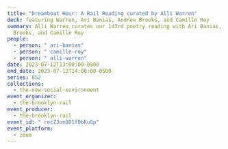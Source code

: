```yaml
---
title: "Dreamboat Hour: A Rail Reading curated by Alli Warren"
deck: featuring Warren, Ari Banias, Andrew Brooks, and Camille Roy
summary: Alli Warren curates our 143rd poetry reading with Ari Banias, Andrew
  Brooks, and Camille Roy
people:
  - person: " ari-banias"
  - person: " camille-roy"
  - person: " alli-warren"
date: 2023-07-12T13:00:00-0500
end_date: 2023-07-12T14:00:00-0500
series: 852
collections:
  - the-new-social-environment
event_organizer:
  - the-brooklyn-rail
event_producer:
  - the-brooklyn-rail
event_id: " recZJom1D1f0bKuGp"
event_platform:
  - zoom
---
```

